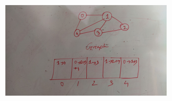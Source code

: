 
![alt text](https://github.com/syedmahedi/Data-Structure-and-Algorithm/blob/main/Graph/PXL_20221201_192707764.jpg)
